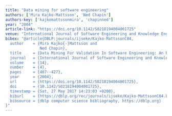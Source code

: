 ```yaml
---
title: "Data mining for software engineering"
authors: ['Mira Kajko-Mattsson', 'Ned Chapin']
authors-key: ['kajkomattssonmira', 'chapinned']
year: "2004"
article-link: "https://doi.org/10.1142/S0218194004001725"
venue: "International Journal of Software Engineering and Knowledge Engineering"
bibex: "@article{DBLP:journals/ijseke/Kajko-MattssonC04,
  author    = {Mira Kajko{-}Mattsson and
               Ned Chapin},
  title     = {Data Mining For Validation In Software Engineering: An Example},
  journal   = {International Journal of Software Engineering and Knowledge Engineering},
  volume    = {14},
  number    = {4},
  pages     = {407--427},
  year      = {2004},
  url       = {https://doi.org/10.1142/S0218194004001725},
  doi       = {10.1142/S0218194004001725},
  timestamp = {Sat, 27 May 2017 14:23:03 +0200},
  biburl    = {https://dblp.org/rec/journals/ijseke/Kajko-MattssonC04.bib},
  bibsource = {dblp computer science bibliography, https://dblp.org}
}"
---
```


